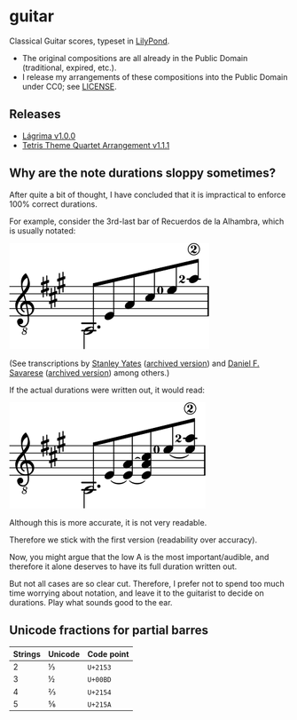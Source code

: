 # guitar

Classical Guitar scores, typeset in [LilyPond].

* The original compositions are all already in the Public Domain
  (traditional, expired, etc.).
* I release my arrangements of these compositions
  into the Public Domain under CC0; see [LICENSE].


## Releases

* [Lágrima v1.0.0][lagrima]
* [Tetris Theme Quartet Arrangement v1.1.1][tetris-quartet]


## Why are the note durations sloppy sometimes?

After quite a bit of thought, I have concluded that it is impractical
to enforce 100% correct durations.

For example, consider the 3rd-last bar of Recuerdos de la Alhambra,
which is usually notated:

![Clear quaver arpeggio where the bottom note is a dotted minim in the low voice.](.durations/recuerdos-readable.preview.svg)

(See transcriptions
by [Stanley Yates][yates-recuerdos]
  ([archived version][yates-recuerdos-archived])
and [Daniel F. Savarese][savarese-recuerdos]
  ([archived version][savarese-recuerdos-archived])
among others.)

If the actual durations were written out, it would read:

![Confusing quaver arpeggio with ties in various places.](.durations/recuerdos-accurate.preview.svg)

Although this is more accurate, it is not very readable.

Therefore we stick with the first version (readability over accuracy).

Now, you might argue that the low A is the most important/audible,
and therefore it alone deserves to have its full duration written out.

But not all cases are so clear cut.
Therefore, I prefer not to spend too much time worrying about notation,
and leave it to the guitarist to decide on durations.
Play what sounds good to the ear.


## Unicode fractions for partial barres

| Strings | Unicode | Code point |
| - | - | - |
| 2 | ⅓ | `U+2153` |
| 3 | ½ | `U+00BD` |
| 4 | ⅔ | `U+2154` |
| 5 | ⅚ | `U+215A` |


[license]: LICENSE
[lilypond]: https://lilypond.org/

[lagrima]:
  https://github.com/yawnoc/guitar/releases/tag/lagrima-v1.0.0
[tetris-quartet]:
  https://github.com/yawnoc/guitar/releases/tag/tetris-quartet-v1.1.1

[yates-recuerdos]: https://stanleyyates.com/scores/rdla.pdf
[yates-recuerdos-archived]:
  https://web.archive.org/web/20210427195742/https://stanleyyates.com/scores/rdla.pdf
[savarese-recuerdos]:
  https://www.savarese.org/downloads/sheetmusic/RecuerdosDeLaAlhambra.pdf
[savarese-recuerdos-archived]:
  https://web.archive.org/web/20210226015018/https://www.savarese.org/downloads/sheetmusic/RecuerdosDeLaAlhambra.pdf
